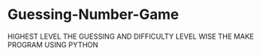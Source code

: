 # Guessing-Number-Game
HIGHEST LEVEL THE GUESSING AND DIFFICULTY LEVEL WISE THE MAKE PROGRAM USING PYTHON
